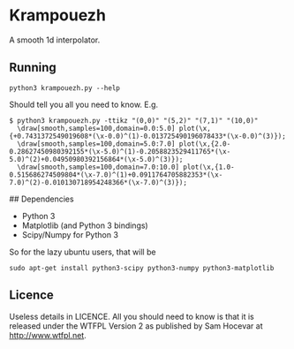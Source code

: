 Krampouezh
==========

A smooth 1d interpolator.

## Running

    python3 krampouezh.py --help

Should tell you all you need to know. E.g.

    $ python3 krampouezh.py -ttikz "(0,0)" "(5,2)" "(7,1)" "(10,0)"
      \draw[smooth,samples=100,domain=0.0:5.0] plot(\x,{+0.7431372549019608*(\x-0.0)^(1)-0.013725490196078433*(\x-0.0)^(3)});
      \draw[smooth,samples=100,domain=5.0:7.0] plot(\x,{2.0-0.28627450980392155*(\x-5.0)^(1)-0.2058823529411765*(\x-5.0)^(2)+0.04950980392156864*(\x-5.0)^(3)});
      \draw[smooth,samples=100,domain=7.0:10.0] plot(\x,{1.0-0.515686274509804*(\x-7.0)^(1)+0.0911764705882353*(\x-7.0)^(2)-0.010130718954248366*(\x-7.0)^(3)});


## Dependencies

  - Python 3
  - Matplotlib (and Python 3 bindings)
  - Scipy/Numpy for Python 3
  
So for the lazy ubuntu users, that will be

    sudo apt-get install python3-scipy python3-numpy python3-matplotlib


## Licence

Useless details in LICENCE. All you should need to know
is that it is released under the WTFPL Version 2 as published by Sam Hocevar
at http://www.wtfpl.net.